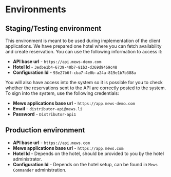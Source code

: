 # Environments

## Staging/Testing environment

This environment is meant to be used during implementation of the client applications. We have prepared one hotel where you can fetch availability and create reservation. You can use the following information to access it:

* **API base url** - `https://api.mews-demo.com`
* **Hotel Id** - `3edbe1b4-6739-40b7-81b3-d369d9469c48`
* **Configuration Id** - `93e27b6f-cba7-4e0b-a24a-819e1b7b388a`

You will also have access into the system so it is possible for you to check whether the reservations sent to the API are correctly posted to the system. To sign into the system, use the following credentials:

* **Mews applications base url** - `https://app.mews-demo.com`
* **Email** - `distributor-api@mews.li`
* **Password** - `Distributor-api1`

## Production environment

* **API base url** - `https://api.mews.com`
* **Mews applications base url** - `https://app.mews.com`
* **Hotel Id** - Depends on the hotel, should be provided to you by the hotel administrator.
* **Configuration Id** - Depends on the hotel setup, can be found in `Mews Commander` administration.

